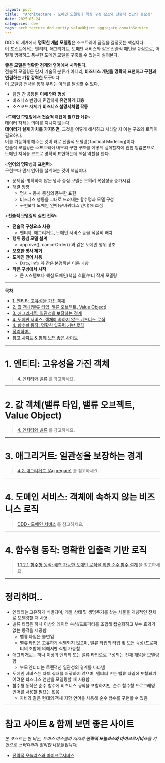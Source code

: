 ```yaml
---
layout: post
title:  "Architecture - 도메인 모델링의 핵심 구성 요소와 전술적 접근의 중요성"
date: 2025-05-24
categories: dev
tags: architecture ddd entity valueObject aggregate domainService
---
```


DDD 의 세계에서 **명확한 개념 모델링**은 소프트웨어 품질을 결정짓는 핵심이다.  
이 포스트에서는 엔티티, 애그리거트, 도메인 서비스와 같은 전술적 패턴을 중심으로, 어떻게 명확하고 풍부한 도메인 모델을 구축할 수 있는지 살펴본다.

**좋은 모델은 명확한 경계와 언어에서 시작된다.**    
전술적 모델링은 단지 기술적 분류가 아니라, **비즈니스 개념을 명확히 표현하고 구현과 연결하는 가장 강력한 도구**이다.  
이 모델링 전략을 통해 우리는 아래를 달성할 수 있다.
- 팀원 간 공통된 **이해 언어 형성**
- 비즈니스 변경에 민감하게 **유연하게 대응**
- 소스코드 자체가 **비즈니스 설명서처럼 작동**

<**도메인 모델링에서 전술적 패턴이 필요한 이유**>  
데이터 자체는 의미를 지니지 않는다.  
**데이터가 실제 가치를 가지려면**, 그것을 어떻게 해석하고 처리할 지 아는 구조와 로직이 필요하다.  
이를 가능하게 해주는 것이 바로 전술적 모델링(Tactical Modeling)이다.  
전술적 모델링은 소프트웨어 내부의 구현 구조를 어떻게 설계할지에 관한 방법론으로, 도메인 지식을 코드로 명확히 표현하는데 핵심 역할을 한다.

<**언어의 명확성과 표현력**>  
구현보다 먼저 언어를 설계하는 것이 핵심이다.

- 문제점: 명확하지 않은 명사 중심 모델은 오히려 복잡성을 증가시킴
- 해결 방향
  - 명사 + 동사 중심의 풍부한 표현
  - 비즈니스 행동을 그대로 드러내는 함수명과 모델 구성
  - 구현보다 도메인 언어(유비쿼터스 언어)에 초점

<**전술적 모델링의 실천 전략**>
- **전술적 구성요소 사용**
  - 엔티티, 애그리거트, 도메인 서비스 등을 적절히 배치
- **행위 중심 모델 설계**
  - approve(), cancelOrder() 와 같은 도메인 행위 강조
- **모호한 명사 제거**
- **도메인 언어 사용**
  - Data, Info 와 같은 불명확한 이름 지양
- **작은 구성에서 시작**
  - 큰 시스템보다 핵심 도메인(핵심 흐름)부터 작게 모델링

---

**목차**

<!-- TOC -->
* [1. 엔티티: 고유성을 가진 객체](#1-엔티티-고유성을-가진-객체)
* [2. 값 객체(밸류 타입, 밸류 오브젝트, Value Object)](#2-값-객체밸류-타입-밸류-오브젝트-value-object)
* [3. 애그리거트: 일관성을 보장하는 경계](#3-애그리거트-일관성을-보장하는-경계)
* [4. 도메인 서비스: 객체에 속하지 않는 비즈니스 로직](#4-도메인-서비스-객체에-속하지-않는-비즈니스-로직)
* [4. 함수형 동작: 명확한 입출력 기반 로직](#4-함수형-동작-명확한-입출력-기반-로직)
* [정리하며..](#정리하며)
* [참고 사이트 & 함께 보면 좋은 사이트](#참고-사이트--함께-보면-좋은-사이트)
<!-- TOC -->

---

# 1. 엔티티: 고유성을 가진 객체

> [4. 엔티티와 밸류](https://assu10.github.io/dev/2024/03/31/ddd-basic/#4-%EC%97%94%ED%8B%B0%ED%8B%B0%EC%99%80-%EB%B0%B8%EB%A5%98) 를 참고하세요.

---

# 2. 값 객체(밸류 타입, 밸류 오브젝트, Value Object)

> [4. 엔티티와 밸류](https://assu10.github.io/dev/2024/03/31/ddd-basic/#4-%EC%97%94%ED%8B%B0%ED%8B%B0%EC%99%80-%EB%B0%B8%EB%A5%98) 를 참고하세요.

---

# 3. 애그리거트: 일관성을 보장하는 경계

> [4.2. 애그리거트 (Aggregate)](https://assu10.github.io/dev/2024/04/01/ddd-architecture/#42-%EC%95%A0%EA%B7%B8%EB%A6%AC%EA%B1%B0%ED%8A%B8-aggregate) 를 참고하세요.

---

# 4. 도메인 서비스: 객체에 속하지 않는 비즈니스 로직

> [DDD - 도메인 서비스](https://assu10.github.io/dev/2024/04/20/ddd-domain-layer/) 를 참고하세요.

---

# 4. 함수형 동작: 명확한 입출력 기반 로직

> [1.1.2.1. 함수형 동작: 예측 가능한 도메인 로직을 위한 순수 함수 설계](https://assu10.github.io/dev/2024/02/04/kotlin-basic/#1121-%ED%95%A8%EC%88%98%ED%98%95-%EB%8F%99%EC%9E%91-%EC%98%88%EC%B8%A1-%EA%B0%80%EB%8A%A5%ED%95%9C-%EB%8F%84%EB%A9%94%EC%9D%B8-%EB%A1%9C%EC%A7%81%EC%9D%84-%EC%9C%84%ED%95%9C-%EC%88%9C%EC%88%98-%ED%95%A8%EC%88%98-%EC%84%A4%EA%B3%84) 을 참고하세요.

---

# 정리하며..

- 엔티티는 고유하게 식별되며, 개별 상태 및 생명주기를 갖는 사물을 개념적인 전체로 모델링할 때 사용
- 밸류 타입은 하나 이상의 데이터 속성/프로퍼티를 조합해 캡슐화하고 부수 효과가 없는 동작을 제공함
  - 밸류 타입은 불변임
  - 밸류 타입은 고유하게 식별되지 않으며, 밸류 타입의 타입 및 모든 속성/프로퍼티의 조합에 의해서만 식별 가능함
- 애그리거트는 하나 이상의 엔티티 또는 밸류 타입으로 구성되는 전체 개념을 모델링함
  - 부모 엔티티는 트랜잭션 일관성의 경계를 나타냄
- 도메인 서비스는 자체 상태를 저장하지 않으며, 엔티티 또는 밸류 타입에 포함되기 어려운 비즈니스 연산을 모델링할 때 사용함
- 함수형 동작은 순수 함수에 비즈니스 규칙을 포함하지만, 순수 함수형 프로그래밍 언어를 사용할 필요는 없음
  - 자바와 같은 현대의 객체 지향 언어를 사용해 순수 함수를 구현할 수 있음

---

# 참고 사이트 & 함께 보면 좋은 사이트

*본 포스트는 반 버논, 토마스 야스쿨라 저자의 **전략적 모놀리스와 마이크로서비스**를 기반으로 스터디하며 정리한 내용들입니다.*

* [전략적 모놀리스와 마이크로서비스](https://www.yes24.com/product/goods/144267386)